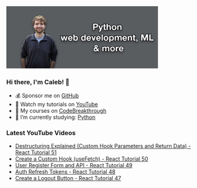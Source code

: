 <img src="github-cover-photo-my-face.jpg" width="400px" />

### Hi there, I'm Caleb! 🍛

- 💰 Sponsor me on [GitHub](https://github.com/sponsors/CalebCurry)
- 🎥 Watch my tutorials on [YouTube](https://www.youtube.com/calebthevideomaker2)
- 📗 My courses on [CodeBreakthrough](https://www.codebreakthrough.com)
- 🤔 I’m currently studying: [Python](https://www.youtube.com/watch?v=s3IvdkCq2_c&t=4254s)

### Latest YouTube Videos
<!-- YOUTUBE:START -->
- [Destructuring Explained &lpar;Custom Hook Parameters and Return Data&rpar; - React Tutorial 51](https://www.youtube.com/watch?v=aj4Z0qzzpNM)
- [Create a Custom Hook &lpar;useFetch&rpar; - React Tutorial 50](https://www.youtube.com/watch?v=YpyhVFZSTzc)
- [User Register Form and API - React Tutorial 49](https://www.youtube.com/watch?v=YkATiMFQU3E)
- [Auth Refresh Tokens - React Tutorial 48](https://www.youtube.com/watch?v=-GQA05ALfy8)
- [Create a Logout Button - React Tutorial 47](https://www.youtube.com/watch?v=WeBeVhL1igM)
<!-- YOUTUBE:END -->
